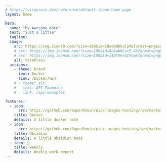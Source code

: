 ```yaml
---
# https://vitepress.dev/reference/default-theme-home-page
layout: home

hero:
  name: "My Awesome Note"
  text: "just a little"
  tagline:
  image:
    src: https://img.icons8.com/?size=100&id=IQwdXd0kulpV&format=png&color=000000
    # src: https://img.icons8.com/?size=100&id=AoAaWNCurE_G&format=png&color=000000
    # src: https://img.icons8.com/?size=100&id=i1DTRHrbIVcm&format=png&color=000000
    alt: VitePress
  actions:
    - theme: brand
      text: Docker
      link: /Docker/简介
    # - theme: alt
    #   text: API Examples
    #   link: /api-examples

features:
  - icon:
      src: https://github.com/SuperRonin/picx-images-hosting/raw/master/note/docker.3d4s4px6q2.svg
    title: Docker
    details: A little docker note
  - icon:
      src: https://github.com/SuperRonin/picx-images-hosting/raw/master/note/obsidian.8ojopfi2xz.svg
    title: Obsidian
    details: A little Obsidian note
  - icon: 📝
    title: weekly
    details: Weekly work report
---
```


<HomeUnderline />
